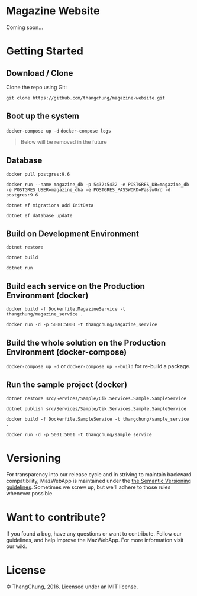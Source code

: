 # Magazine Website

Coming soon...

# Getting Started

## Download / Clone

Clone the repo using Git:

`git clone https://github.com/thangchung/magazine-website.git`

## Boot up the system

`docker-compose up -d`
`docker-compose logs`

> Below will be removed in the future

## Database 

`docker pull postgres:9.6`

`docker run --name magazine_db -p 5432:5432 -e POSTGRES_DB=magazine_db -e POSTGRES_USER=magazine_dba -e POSTGRES_PASSWORD=Passw0rd -d postgres:9.6`

`dotnet ef migrations add InitData`

`dotnet ef database update`

## Build on Development Environment

`dotnet restore`

`dotnet build`

`dotnet run`

## Build each service on the Production Environment (docker)

`docker build -f Dockerfile.MagazineService -t thangchung/magazine_service .`

`docker run -d -p 5000:5000 -t thangchung/magazine_service`

## Build the whole solution on the Production Environment (docker-compose)

`docker-compose up -d` or `docker-compose up --build` for re-build a package. 

## Run the sample project (docker)

`dotnet restore src/Services/Sample/Cik.Services.Sample.SampleService`

`dotnet publish src/Services/Sample/Cik.Services.Sample.SampleService`

`docker build -f Dockerfile.SampleService -t thangchung/sample_service .`

`docker run -d -p 5001:5001 -t thangchung/sample_service`

# Versioning

For transparency into our release cycle and in striving to maintain backward compatibility, MazWebApp is maintained under the [the Semantic Versioning guidelines](http://semver.org/). Sometimes we screw up, but we'll adhere to those rules whenever possible.

# Want to contribute?

If you found a bug, have any questions or want to contribute. Follow our guidelines, and help improve the MazWebApp. For more information visit our wiki.

# License

© ThangChung, 2016. Licensed under an MIT license.
